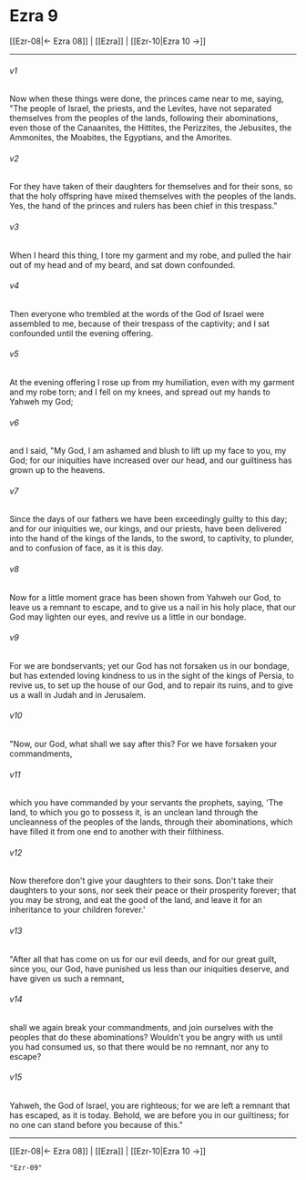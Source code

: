 # Ezra 9

[[Ezr-08|← Ezra 08]] | [[Ezra]] | [[Ezr-10|Ezra 10 →]]
***



###### v1 
Now when these things were done, the princes came near to me, saying, "The people of Israel, the priests, and the Levites, have not separated themselves from the peoples of the lands, following their abominations, even those of the Canaanites, the Hittites, the Perizzites, the Jebusites, the Ammonites, the Moabites, the Egyptians, and the Amorites. 

###### v2 
For they have taken of their daughters for themselves and for their sons, so that the holy offspring have mixed themselves with the peoples of the lands. Yes, the hand of the princes and rulers has been chief in this trespass." 

###### v3 
When I heard this thing, I tore my garment and my robe, and pulled the hair out of my head and of my beard, and sat down confounded. 

###### v4 
Then everyone who trembled at the words of the God of Israel were assembled to me, because of their trespass of the captivity; and I sat confounded until the evening offering. 

###### v5 
At the evening offering I rose up from my humiliation, even with my garment and my robe torn; and I fell on my knees, and spread out my hands to Yahweh my God; 

###### v6 
and I said, "My God, I am ashamed and blush to lift up my face to you, my God; for our iniquities have increased over our head, and our guiltiness has grown up to the heavens. 

###### v7 
Since the days of our fathers we have been exceedingly guilty to this day; and for our iniquities we, our kings, and our priests, have been delivered into the hand of the kings of the lands, to the sword, to captivity, to plunder, and to confusion of face, as it is this day. 

###### v8 
Now for a little moment grace has been shown from Yahweh our God, to leave us a remnant to escape, and to give us a nail in his holy place, that our God may lighten our eyes, and revive us a little in our bondage. 

###### v9 
For we are bondservants; yet our God has not forsaken us in our bondage, but has extended loving kindness to us in the sight of the kings of Persia, to revive us, to set up the house of our God, and to repair its ruins, and to give us a wall in Judah and in Jerusalem. 

###### v10 
"Now, our God, what shall we say after this? For we have forsaken your commandments, 

###### v11 
which you have commanded by your servants the prophets, saying, 'The land, to which you go to possess it, is an unclean land through the uncleanness of the peoples of the lands, through their abominations, which have filled it from one end to another with their filthiness. 

###### v12 
Now therefore don't give your daughters to their sons. Don't take their daughters to your sons, nor seek their peace or their prosperity forever; that you may be strong, and eat the good of the land, and leave it for an inheritance to your children forever.' 

###### v13 
"After all that has come on us for our evil deeds, and for our great guilt, since you, our God, have punished us less than our iniquities deserve, and have given us such a remnant, 

###### v14 
shall we again break your commandments, and join ourselves with the peoples that do these abominations? Wouldn't you be angry with us until you had consumed us, so that there would be no remnant, nor any to escape? 

###### v15 
Yahweh, the God of Israel, you are righteous; for we are left a remnant that has escaped, as it is today. Behold, we are before you in our guiltiness; for no one can stand before you because of this."

***
[[Ezr-08|← Ezra 08]] | [[Ezra]] | [[Ezr-10|Ezra 10 →]]

```query 2021-09-27 15:54
"Ezr-09"
```